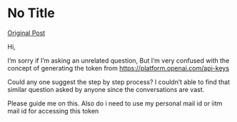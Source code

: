 # No Title

[Original Post](https://discourse.onlinedegree.iitm.ac.in/t/163247/118)

<p>Hi,</p>
<p>I’m sorry if I’m asking an unrelated question, But I’m very confused with the concept of generating the token from <a href="https://platform.openai.com/api-keys" rel="noopener nofollow ugc">https://platform.openai.com/api-keys</a></p>
<p>Could any one suggest the step by step process? I couldn’t able to find that similar question asked by anyone since the conversations are vast.</p>
<p>Please guide me on this. Also do i need to use my personal mail id or iitm mail id for accessing this token</p>